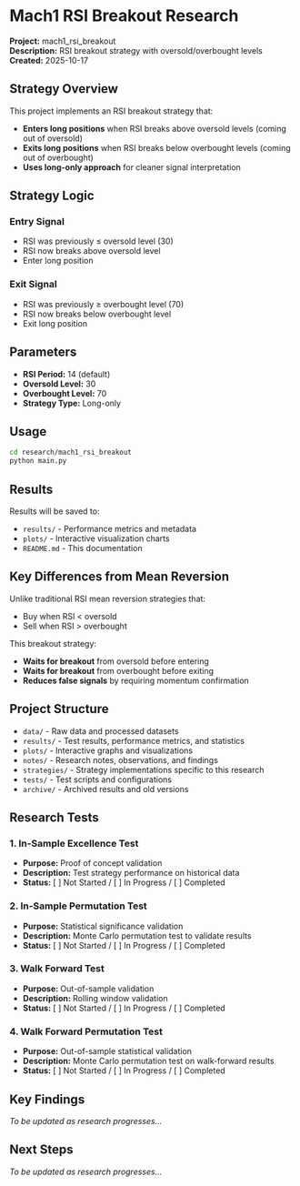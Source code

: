 # Mach1 RSI Breakout Research

**Project:** mach1_rsi_breakout  
**Description:** RSI breakout strategy with oversold/overbought levels  
**Created:** 2025-10-17

## Strategy Overview

This project implements an RSI breakout strategy that:

- **Enters long positions** when RSI breaks above oversold levels (coming out of oversold)
- **Exits long positions** when RSI breaks below overbought levels (coming out of overbought)
- **Uses long-only approach** for cleaner signal interpretation

## Strategy Logic

### Entry Signal
- RSI was previously ≤ oversold level (30)
- RSI now breaks above oversold level
- Enter long position

### Exit Signal  
- RSI was previously ≥ overbought level (70)
- RSI now breaks below overbought level
- Exit long position

## Parameters

- **RSI Period:** 14 (default)
- **Oversold Level:** 30
- **Overbought Level:** 70
- **Strategy Type:** Long-only

## Usage

```bash
cd research/mach1_rsi_breakout
python main.py
```

## Results

Results will be saved to:
- `results/` - Performance metrics and metadata
- `plots/` - Interactive visualization charts
- `README.md` - This documentation

## Key Differences from Mean Reversion

Unlike traditional RSI mean reversion strategies that:
- Buy when RSI < oversold
- Sell when RSI > overbought

This breakout strategy:
- **Waits for breakout** from oversold before entering
- **Waits for breakout** from overbought before exiting
- **Reduces false signals** by requiring momentum confirmation

## Project Structure

- `data/` - Raw data and processed datasets
- `results/` - Test results, performance metrics, and statistics
- `plots/` - Interactive graphs and visualizations
- `notes/` - Research notes, observations, and findings
- `strategies/` - Strategy implementations specific to this research
- `tests/` - Test scripts and configurations
- `archive/` - Archived results and old versions

## Research Tests

### 1. In-Sample Excellence Test
- **Purpose:** Proof of concept validation
- **Description:** Test strategy performance on historical data
- **Status:** [ ] Not Started / [ ] In Progress / [ ] Completed

### 2. In-Sample Permutation Test
- **Purpose:** Statistical significance validation
- **Description:** Monte Carlo permutation test to validate results
- **Status:** [ ] Not Started / [ ] In Progress / [ ] Completed

### 3. Walk Forward Test
- **Purpose:** Out-of-sample validation
- **Description:** Rolling window validation
- **Status:** [ ] Not Started / [ ] In Progress / [ ] Completed

### 4. Walk Forward Permutation Test
- **Purpose:** Out-of-sample statistical validation
- **Description:** Monte Carlo permutation test on walk-forward results
- **Status:** [ ] Not Started / [ ] In Progress / [ ] Completed

## Key Findings

*To be updated as research progresses...*

## Next Steps

*To be updated as research progresses...*